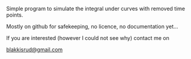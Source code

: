 Simple program to simulate the integral under curves with removed time points.

Mostly on github for safekeeping, no licence, no documentation yet...

If you are interested (however I could not see why) contact me on

blakkisrud@gmail.com
